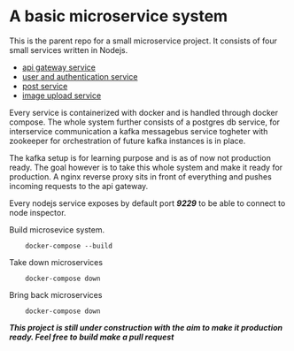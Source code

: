 # A basic microservice system

This is the parent repo for a small microservice project. It consists of four small services written in Nodejs.

- [api gateway service](https://github.com/FelipeNystrom/api-gateway)
- [user and authentication service](https://github.com/FelipeNystrom/auth-user-sevice)
- [post service](https://github.com/FelipeNystrom/post-service)
- [image upload service](https://github.com/FelipeNystrom/image-and-video-API)

Every service is containerized with docker and is handled through docker compose. The whole system further consists of a postgres db service, for interservice communication a kafka messagebus service togheter with zookeeper for orchestration of future kafka instances is in place.

The kafka setup is for learning purpose and is as of now not production ready. The goal however is to take this whole system and make it ready for production. A nginx reverse proxy sits in front of everything and pushes incoming requests to the api gateway.

Every nodejs service exposes by default port **_9229_** to be able to connect to node inspector.

Build microsevice system.

```
    docker-compose --build
```

Take down microservices

```
    docker-compose down
```

Bring back microservices

```
    docker-compose down
```

**_This project is still under construction with the aim to make it production ready. Feel free to build make a pull request_**
